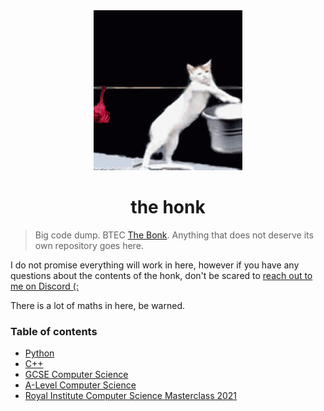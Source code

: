<div align="center">
    <img height="256" src="assets/readme.gif" alt="">
    <h1>the honk</h1>
</div>

> Big code dump. BTEC [The Bonk](https://github.com/GD-NTB/the-bonk). Anything that does not deserve its own repository goes here.

I do not promise everything will work in here, however if you have any questions about the contents of the honk, don't be scared to [reach out to me on Discord (:](https://discord.gg/brEhN5Y7YK)

There is a lot of maths in here, be warned.

### Table of contents

-   [Python](python)
-   [C++](c++)
-   [GCSE Computer Science](school/gcse)
-   [A-Level Computer Science](school/a-level)
-   [Royal Institute Computer Science Masterclass 2021](school/royal%20institute)
